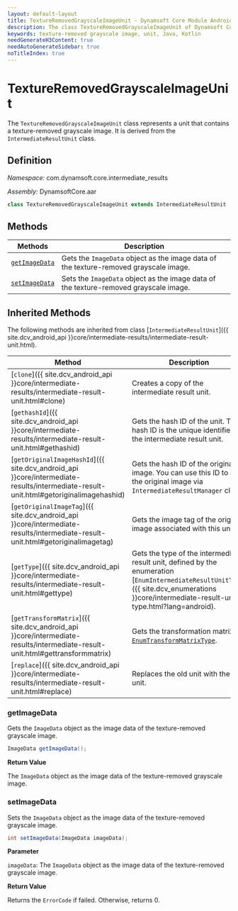 ```yaml
---
layout: default-layout
title: TextureRemovedGrayscaleImageUnit - Dynamsoft Core Module Android Edition API Reference
description: The class TextureRemovedGrayscaleImageUnit of Dynamsoft Core Module represents a unit that contains a texture-removed grayscale image. It is derived from the IntermediateResultUnit class.
keywords: texture-removed grayscale image, unit, Java, Kotlin
needGenerateH3Content: true
needAutoGenerateSidebar: true
noTitleIndex: true
---
```


# TextureRemovedGrayscaleImageUnit

The `TextureRemovedGrayscaleImageUnit` class represents a unit that contains a texture-removed grayscale image. It is derived from the `IntermediateResultUnit` class.

## Definition

*Namespace:* com.dynamsoft.core.intermediate_results

*Assembly:* DynamsoftCore.aar

```java
class TextureRemovedGrayscaleImageUnit extends IntermediateResultUnit
```

## Methods

| Methods | Description |
| ------- | ----------- |
| [`getImageData`](#getimagedata) | Gets the `ImageData` object as the image data of the texture-removed grayscale image. |
| [`setImageData`](#setimagedata) | Sets the `ImageData` object as the image data of the texture-removed grayscale image. |

## Inherited Methods

The following methods are inherited from class [`IntermediateResultUnit`]({{ site.dcv_android_api }}core/intermediate-results/intermediate-result-unit.html).

| Method | Description |
|------- |-------------|
| [`clone`]({{ site.dcv_android_api }}core/intermediate-results/intermediate-result-unit.html#clone) | Creates a copy of the intermediate result unit. |
| [`gethashId`]({{ site.dcv_android_api }}core/intermediate-results/intermediate-result-unit.html#gethashid) | Gets the hash ID of the unit. The hash ID is the unique identifier for the intermediate result unit. |
| [`getOriginalImageHashId`]({{ site.dcv_android_api }}core/intermediate-results/intermediate-result-unit.html#getoriginalimagehashid) | Gets the hash ID of the original image. You can use this ID to get the original image via `IntermediateResultManager` class. |
| [`getOriginalImageTag`]({{ site.dcv_android_api }}core/intermediate-results/intermediate-result-unit.html#getoriginalimagetag) | Gets the image tag of the original image associated with this unit. |
| [`getType`]({{ site.dcv_android_api }}core/intermediate-results/intermediate-result-unit.html#gettype) | Gets the type of the intermediate result unit, defined by the enumeration [`EnumIntermediateResultUnitType`]({{ site.dcv_enumerations }}core/intermediate-result-unit-type.html?lang=android). |
| [`getTransformMatrix`]({{ site.dcv_android_api }}core/intermediate-results/intermediate-result-unit.html#gettransformmatrix) | Gets the transformation matrix via [`EnumTransformMatrixType`]({{site.dcv_enumerations}}/core/transform-matrix-type.html). |
| [`replace`]({{ site.dcv_android_api }}core/intermediate-results/intermediate-result-unit.html#replace) | Replaces the old unit with the new unit. |

### getImageData

Gets the `ImageData` object as the image data of the texture-removed grayscale image.

```java
ImageData getImageData();
```

**Return Value**

The `ImageData` object as the image data of the texture-removed grayscale  image.

### setImageData

Sets the `ImageData` object as the image data of the texture-removed grayscale image.

```java
int setImageData(ImageData imageData);
```

**Parameter**

`imageData`: The `ImageData` object as the image data of the texture-removed grayscale image.

**Return Value**

Returns the `ErrorCode` if failed. Otherwise, returns 0.
